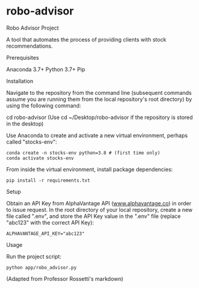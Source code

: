 # robo-advisor

Robo Advisor Project

A tool that automates the process of providing clients with stock recommendations.

Prerequisites

Anaconda 3.7+ Python 3.7+ Pip

Installation

Navigate to the repository from the command line (subsequent commands assume you are running them from the local repository's root directory) by using the following command:

cd robo-advisor
(Use cd ~/Desktop/robo-advisor if the repository is stored in the desktop)

Use Anaconda to create and activate a new virtual environment, perhaps called "stocks-env":

    conda create -n stocks-env python=3.8 # (first time only)
    conda activate stocks-env

From inside the virtual environment, install package dependencies:

    pip install -r requirements.txt

Setup

Obtain an API Key from AlphaVantage API (www.alphavantage.co) in order to issue request. In the root directory of your local repository, create a new file called ".env", and store the API Key value in the ".env" file (replace "abc123" with the correct API Key):

    ALPHAVANTAGE_API_KEY="abc123"

Usage

Run the project script:

    python app/robo_advisor.py

(Adapted from Professor Rossetti's markdown)